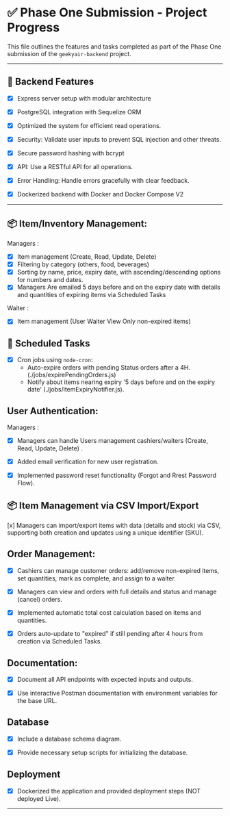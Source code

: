 
# ✅ Phase One Submission - Project Progress

This file outlines the features and tasks completed as part of the Phase One submission of the `geekyair-backend` project.

---

## 🔧 Backend Features

- [x] Express server setup with modular architecture
- [x] PostgreSQL integration with Sequelize ORM
- [x] Optimized the system for efficient read operations.
- [x] Security: Validate user inputs to prevent SQL injection and other threats.
- [x] Secure password hashing with bcrypt
- [x] API: Use a RESTful API for all operations.
- [x] Error Handling: Handle errors gracefully with clear feedback.
- [x] Dockerized backend with Docker and Docker Compose V2



---

## 📦 Item/Inventory Management:

Managers : 
- [x] Item management (Create, Read, Update, Delete)
- [x] Filtering by category (others, food, beverages) 
- [x] Sorting by name, price, expiry date, with ascending/descending options for numbers and dates.
- [x] Managers Are emailed 5 days before and on the expiry date with details and quantities of expiring items via Scheduled Tasks

Waiter :
- [x] Item management (User Waiter View Only non-expired items)


## 📅 Scheduled Tasks

- [x] Cron jobs using `node-cron`:
  - Auto-expire orders with pending Status orders after a 4H. (./jobs/expirePendingOrders.js)
  - Notify about items nearing expiry '5 days before and on the expiry date' (./jobs/itemExpiryNotifier.js).


## User Authentication:
Managers : 
- [x] Managers can handle Users management cashiers/waiters (Create, Read, Update, Delete) .
- [x] Added email verification for new user registration.
- [x] Implemented password reset functionality (Forgot and Rrest Password Flow).


## 📦 Item Management via CSV Import/Export
 [x] Managers can import/export items with data (details and stock) via CSV, supporting both creation and updates using a unique identifier (SKU).



## Order Management:
- [x] Cashiers can manage customer orders: add/remove non-expired items, set quantities, mark as complete, and assign to a waiter.
- [x] Managers can view and orders with full details and status and manage (cancel) orders.
- [x] Implemented automatic total cost calculation based on items and quantities.
- [x] Orders auto-update to "expired" if still pending after 4 hours from creation via Scheduled Tasks.



## Documentation:

- [x] Document all API endpoints with expected inputs and outputs.
- [x] Use interactive Postman documentation with environment variables for the base URL.


## Database
- [x] Include a database schema diagram.
- [x] Provide necessary setup scripts for initializing the database.


## Deployment
- [x] Dockerized the application and provided deployment steps (NOT deployed Live).


---


